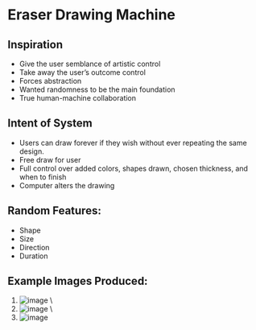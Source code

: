 # Eraser Drawing Machine

## Inspiration 
- Give the user semblance of artistic control 
- Take away the user’s outcome control
- Forces abstraction  
- Wanted randomness to be the main foundation 
- True human-machine collaboration

## Intent of System
- Users can draw forever if they wish without ever repeating the same design.
- Free draw for user
- Full control over added colors, shapes drawn, chosen thickness, and when to finish
- Computer alters the drawing 

## Random Features:
- Shape
- Size
- Direction
- Duration

## Example Images Produced:
1. ![image](https://github.com/user-attachments/assets/b81a3986-37f1-4a4a-b878-70f684c58377)
 \
2. ![image](https://github.com/user-attachments/assets/4343c6f8-b14f-4bf0-bbd8-bd817ee3aba5)
 \
3. ![image](https://github.com/user-attachments/assets/27514793-e714-4b68-abc6-fff3590acf49)
